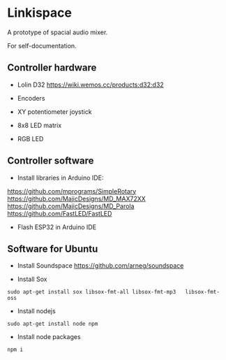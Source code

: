 # Linkispace
A prototype of spacial audio mixer.

For self-documentation.

## Controller hardware

* Lolin D32
https://wiki.wemos.cc/products:d32:d32

* Encoders

* XY potentiometer joystick
* 8x8 LED matrix
* RGB LED


## Controller software

* Install libraries in Arduino IDE:

https://github.com/mprograms/SimpleRotary
https://github.com/MajicDesigns/MD_MAX72XX
https://github.com/MajicDesigns/MD_Parola
https://github.com/FastLED/FastLED

* Flash ESP32 in Arduino IDE

## Software for Ubuntu

* Install Soundspace 
https://github.com/arneg/soundspace

* Install Sox
```
sudo apt-get install sox libsox-fmt-all libsox-fmt-mp3   libsox-fmt-oss 
```

* Install nodejs
```
sudo apt-get install node npm
```

* Install node packages

```
npm i
```